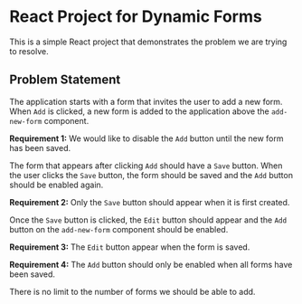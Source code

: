 # React Project for Dynamic Forms

This is a simple React project that demonstrates the problem we are trying to resolve.

## Problem Statement

The application starts with a form that invites the user to add a new form. When `Add` is clicked, a new form is added to the application above the `add-new-form` component.

**Requirement 1:** We would like to disable the `Add` button until the new form has been saved.

The form that appears after clicking `Add` should have a `Save` button. When the user clicks the `Save` button, the form should be saved and the `Add` button should be enabled again.

**Requirement 2:** Only the `Save` button should appear when it is first created.

Once the `Save` button is clicked, the `Edit` button should appear and the `Add` button on the `add-new-form` component should be enabled.

**Requirement 3:** The `Edit` button appear when the form is saved.

**Requirement 4:** The `Add` button should only be enabled when all forms have been saved.

There is no limit to the number of forms we should be able to add.
